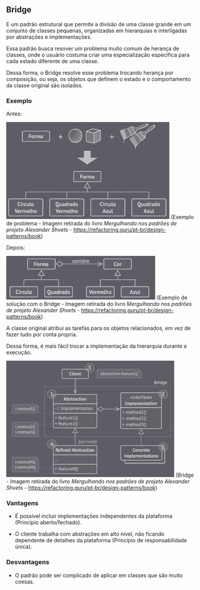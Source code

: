 ## Bridge

E um padrão estrutural que permite a divisão de uma classe grande em um conjunto de classes pequenas, organizadas em hierarquias e interligadas por abstrações e implementações. 

Essa padrão busca resover um problema muito comum de herança de classes, onde o usuário costuma criar uma especialização específica para cada estado diferente de uma classe.

Dessa forma, o Bridge  resolve esse problema trocando herança por composição, ou seja, os objetos que definem o estado e o comportamento da classe original são isolados.

### Exemplo

Antes:

![Problema Bridge](img/problema_bridge.png)
(Exemplo de problema - Imagem retirada do livro *Mergulhando nos padrões de projeto Alexander Shvets* - https://refactoring.guru/pt-br/design-patterns/book)

Depois:

![Solução Bridge](img/solucao.png)
(Exemplo de solução com o Bridge - Imagem retirada do livro *Mergulhando nos padrões de projeto Alexander Shvets* - https://refactoring.guru/pt-br/design-patterns/book)

A classe original atribui as tarefas para os objetos relacionados, em vez de fazer tudo por conta propria.

Dessa forma, é mais fácil trocar a implementação da hierarquia durante a execução.

![Bridge](img/bridge.png)
(Bridge - Imagem retirada do livro *Mergulhando nos padrões de projeto Alexander Shvets* - https://refactoring.guru/pt-br/design-patterns/book)


### Vantagens

- É possível incluir implementações independentes da plataforma (Princípio aberto/fechado).

- O cliente trabalha com abstrações em alto nível, não ficando dependente de detalhes da plataforma (Princípio de responsabilidade única).

### Desvantagens

- O padrão pode ser complicado de aplicar em classes que são muito coesas.

